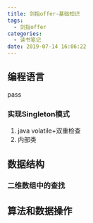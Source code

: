 ```yaml
---
title: 剑指offer-基础知识
tags:
  - 剑指offer
categories:
  - 读书笔记
date: 2019-07-14 16:06:22
---
```


## 编程语言
pass

### 实现Singleton模式
1. java volatile+双重检查
2. 内部类

## 数据结构
### 二维数组中的查找


## 算法和数据操作